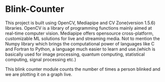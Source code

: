 # Blink-Counter

This project is built using OpenCV, Mediapipe and CV Zone(version 1.5.6) libraries. OpenCV is a library of programming functions mainly aimed at real-time
computer vision. Mediapipe offers opensource cross-platform, customizable ML solutions for live and streaming media. Not to mention the Numpy library which
brings the computational power of languages like C and Fortran to Python, a language much easier to learn and use.(which is basically used for image processing,
quantum computing, statistical computing, signal processing etc.)

This blink counter module counts the number of times a person blinked and we are plotting it on a graph live.
